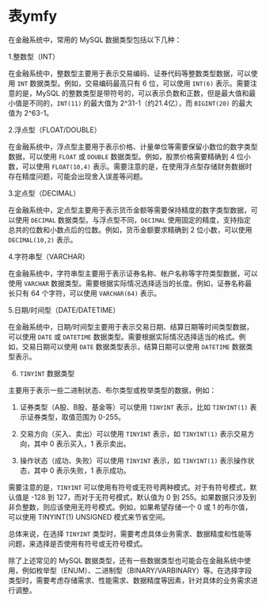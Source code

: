 # 表ymfy

在金融系统中，常用的 MySQL 数据类型包括以下几种：

1.整数型（INT）

在金融系统中，整数型主要用于表示交易编码、证券代码等整数类型数据，可以使用 `INT` 数据类型。例如，交易编码最高只有 6 位，可以使用 `INT(6)` 表示。需要注意的是，MySQL 的整数类型是带符号的，可以表示负数和正数，但是最大值和最小值是不同的，`INT(11)` 的最大值为 2^31-1（约21.4亿），而 `BIGINT(20)` 的最大值为 2^63-1。

2.浮点型（FLOAT/DOUBLE）

在金融系统中，浮点型主要用于表示价格、计量单位等需要保留小数位的数字类型数据，可以使用 `FLOAT` 或 `DOUBLE` 数据类型。例如，股票价格需要精确到 4 位小数，可以使用 `FLOAT(10,4)` 表示。需要注意的是，在使用浮点型存储财务数据时存在精度问题，可能会出现舍入误差等问题。

3.定点型（DECIMAL）

在金融系统中，定点型主要用于表示货币金额等需要保持精度的数字类型数据，可以使用 `DECIMAL` 数据类型。与浮点型不同，`DECIMAL` 使用固定的精度，支持指定总共的位数和小数点后的位数。例如，货币金额要求精确到 2 位小数，可以使用 `DECIMAL(10,2)` 表示。

4.字符串型（VARCHAR）

在金融系统中，字符串型主要用于表示证券名称、帐户名称等字符类型数据，可以使用 `VARCHAR` 数据类型。需要根据实际情况选择适当的长度。例如，证券名称最长只有 64 个字符，可以使用 `VARCHAR(64)` 表示。

5.日期/时间型（DATE/DATETIME）

在金融系统中，日期/时间型主要用于表示交易日期、结算日期等时间类型数据，可以使用 `DATE` 或 `DATETIME` 数据类型。需要根据实际情况选择适当的格式。例如，交易日期可以使用 `DATE` 数据类型表示，结算日期可以使用 `DATETIME` 数据类型表示。

6. `TINYINT` 数据类型

主要用于表示一些二进制状态、布尔类型或枚举类型的数据，例如：

1. 证券类型（A股、B股、基金等）可以使用 `TINYINT` 表示，比如 `TINYINT(1)` 表示证券类型，取值范围为 0-255。

2. 交易方向（买入、卖出）可以使用 `TINYINT` 表示，如 `TINYINT(1)` 表示交易方向，其中 0 表示买入，1 表示卖出。

3. 操作状态（成功、失败）可以使用 `TINYINT` 表示，如 `TINYINT(1)` 表示操作状态，其中 0 表示失败，1 表示成功。

需要注意的是，`TINYINT` 可以使用有符号或无符号两种模式。对于有符号模式，默认值是 -128 到 127，而对于无符号模式，默认值为 0 到 255。如果数据只涉及到非负整数，则应该使用无符号模式。例如，如果希望存储一个 0 或 1 的布尔值，可以使用 TINYINT(1) UNSIGNED 模式来节省空间。

总体来说，在选择 `TINYINT` 类型时，需要考虑具体业务需求、数据精度和性能等问题，来选择是否使用有符号或无符号模式。

除了上述常见的 MySQL 数据类型，还有一些数据类型也可能会在金融系统中使用，例如枚举型（ENUM）、二进制型（BINARY/VARBINARY）等。在选择字段类型时，需要考虑存储需求、性能需求、数据精度等因素，针对具体的业务需求进行调整。